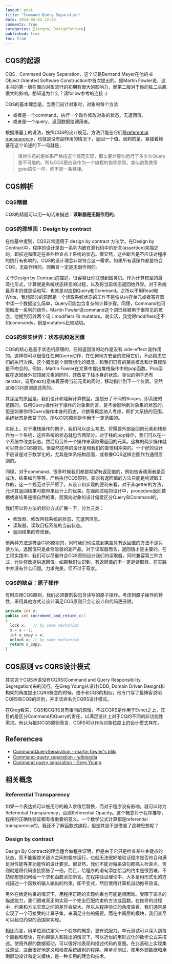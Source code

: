 ```yaml
---
layout: post
title: "Command Query Separation"
date: 2014-04-02 22:28
comments: true
categories: [Jargon, DesignPattern]
published: true
toc: true
---
```


## CQS的起源
CQS，Command Query Separation，这个词是Bertrand Meyer在他的书 Object Oriented Software Construction中首次提出的。据Martin Fowler说，这本书的第一版在面向对象流行的初期有很大的影响力，而第二版对于你的肱二头肌很大的影响。想知道为什么？请follow参考的连接 :)

CQS的基本理念是，当我们设计对象时，对象的每个方法

 - 或者是一个command，执行一个动作修改对象的状态，无返回值。
 - 或者是一个query，返回数据给调用者。

根据维基上的说法，按照CQS的设计规范，方法只能在它们是[referential transparency](http://en.wikipedia.org/wiki/Referential_transparency_%28computer_science%29)，也就是没有副作用的情况下，返回一个值。讽刺的是，紧接着维基在这个论述的下一句就是，

> 值得注意的是如果严格按这个规范实现，那么要计算你运行了多少次Query是不可能的。所以CQS更应该作为一个编程的指导原则，类似避免使用goto语句一样，而不是一条铁律。

## CQS辨析

### CQS精髓
CQS的精髓可以用一句话来描述：**读取器是无副作用的**。

<!-- more -->

### CQS的理想国：Design by contract
在维基中提到，CQS非常适用于 design by contract 方法学。在Design by Contract中，程序的设计是由一系列内嵌在源代码中的断言(assertion)来描述的，即描述和限定在某些检查点上系统的状态。很显然，这些断言是不应该对程序的执行有影响的，CQS的设计理念非常符合这一需求。如果所有读操作都是符合CQS，无副作用的，则断言一定是无副作用的。

关于Design by Contract的描述，很容易让你联想到图灵机。作为计算模型的最简化形式，计算就是系统状态转变的过程，以及将当前状态返回给外界。对于系统最基本的就是读和写，也就是对应到Query和Command。之所以不用Read和Write，我想部分的原因是一个读取系统状态的工作不是像从内存单元或者寄存器中读一个数据这么简单，Query可能包含复杂的计算步骤。同理，Command也可能触发一系列的动作。Martin Fowler说command这个词已经被用于很常见的概念，他提到另外两个词：modifiers 和 mutators。说实话，我觉得modifiers还不如commands，倒是mutators比较贴切。

### CQS的现实世界：状态机和返回值
CQS的核心是基于状态机原理的，任何返回值的动作是没有 side-effect 副作用的。这样你可以很信任任何Query动作，在任何地方安全的使用它们，不必顾虑它们的执行次序。这个概念是个很理想化的概念，和我们已有的某些概念和计算模型是不吻合的。例如，Martin Fowler在文章中提出堆栈操作中的pop函数。Pop函数在返回给外部顶层元素的同时，还改变了栈本身的状态。类似的例子还有iterator，调用next()意味着获得当前元素的同时，移动指针到下一个位置。显然这和CQS原则是违背的。

其深层的原因是，我们设计和理解计算模型，是划分了不同的Scope，即系统的范围的。任何Query操作对于操作的对象集而言，是不会影响到对象集的状态的。但是如果你将Query操作本身的历史，计数等概念纳入考虑，即扩大系统的范围，系统状态是改变了的。所以CQS原则是作用于一定范围的。

实际上，对于堆栈操作的例子，我们可以这么考虑。将需要外部返回的元素和栈都作为一个系统，这样系统的状态就包含两部分。对于栈的pop操作，我们可以在一个系统中改变状态。然后用另外一个操作来读取需返回的元素。这样的两步操作就可以符合CQS原则。但显然这样的设计是和我们的直觉相冲突的。一个好的设计不应该是过于数学化的，尤其是体系结构层面，或者像CQS这样企图作为通用原则的。

同理，对于command，很多时候我们都是期望有返回值的，例如告诉调用者是否成功，结果如何等等。严格执行CQS原则，要求有返回值的方法只能是纯读取工作的，这一个规范过于严厉了。从设计和实现的便利来看，对于非getter的方法，允许其返回结果可能带来设计上的优美。在面向过程的设计中，procedure返回数据或者结果是很自然的事。而面向对象的设计偏爱区分Query和Command的。

我们可以将方法的划分方式扩展一下，分为三类：

 - 修改器。修改目标系统的状态，无返回信息。
 - 读取器。读取目标系统的当前状态。
 - 返回结果的修改器。

前两种方法是符合CQS原则的，同时我们也注意到某些具有返回值的方法不是只读方法，返回值只是此修改器的副产品。对于读取器而言，返回值才是主要的。在工程实践中，我们可以尽量符合CQS原则设计我们的读取器，同时兼容第三种方式，允许修改提供返回值。如果我们认识到，有返回值的不一定是读取器，在实践中并没有什么问题。力求完美，但不过于苛求。

### CQS的缺点：原子操作
有时应用CQS原则，我们必须要割裂包含读写的原子操作。考虑到原子操作的特性，采用其他方式让设计满足CQS原则只会让设计和代码更丑陋。
``` java
private int x;
public int increment_and_return_x()
{
  lock x;   // by some mechanism
  x = x + 1;
  int x_copy = x;
  unlock x; // by some mechanism
  return x_copy;
}
```

## CQS原则 vs CQRS设计模式
其实这个CQS术语没有CQRS(Command and Query Responsibility Segregation)来的流行。在Greg Young从设计(DDD, Domain Driven Design)和构架的角度提出CQRS概念的时候，由于和CQS的相似，他专门写了篇博客说明CQRS和CQS的区别，并正式命名为CQRS设计模式。

在Greg看来，CQS和CQRS具有相同的原理，不过CQRS是作用于Evnet之上，其目的是区分Command和Query的责任，以满足设计上对于CQ的不同的非功能性需求。他认为相对CQS原则而言，CQRS可以作为对象粒度上的设计模式存在。

## References
 - [CommandQuerySeparation - martin fowler's bliki](http://martinfowler.com/bliki/CommandQuerySeparation.html)
 - [Command-query separation - wikipedia](http://en.wikipedia.org/wiki/Command%E2%80%93query_separation)
 - [Command query separation - Greg Young](http://codebetter.com/gregyoung/2009/08/13/command-query-separation/)


## 相关概念
### Referential Transparency
如果一个表达式可以被用它的输入求值后替换，而对于程序没有影响，就可以称为Referential Transparency，否则Referential Opacity。这个概念对于程序推导，程序的正确性验证都有很重要的意义。一个数学公式计算都是referential transparency的。我还不了解函数式编程，但是其是不是借鉴了这种思想呢？

### Design by contract
Design By Contract的理念适合做程序证明，但是由于它只是检查某些关键点的状态，而不能跟踪关键点之间的程序运行，也就无法很好地验证程序是否符合和满足对性能等非功能性的设计要求。很显然，我们不能对每条语句都插入检查点，否则就是将代码直接膨胀了一倍。而且，给程序的语句添加恰当的约束是很困难，不妨你想想如何给一个求和函数添加断言。在程序验证理论中，大多是用形式化的方式描述一个函数的输入输出的约束，即不变式，然后使用计算机自动推导验证。

另外在给定约束的情况下，用程序正确的实现约束也可能是很困难。受限于语言的描述能力，我们很难真正的实现一个完全匹配约束的方法或函数。在推导的过程中，约束和方法实现之间的差异会放大。所以从程序验证的角度来看，我们通常是实现了一个可接受的计算子集，来满足业务的需要。而在中间层的模块，我们甚至可以超过约束的范围来实现。

相比而言，用单位测试定义一个程序的概念，更有说服力。单元测试可以深入到每个函数和模块，在约束输入和输出的情况下，可以近似的用形式化的数学公式来描述。使用外部的数据驱动，可以很好地表现和描述代码的意图。在此基础上实现集成测试，进而很好地定义和检查系统级别的程序。用单元测试，使用外部数据和用例驱动设计和定义模块，是一种实用的理念和技术。
